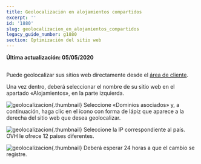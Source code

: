 ```yaml
---
title: Geolocalización en alojamientos compartidos
excerpt: ''
id: '1880'
slug: geolocalizacion_en_alojamientos_compartidos
legacy_guide_number: g1880
section: Optimización del sitio web
---
```


**Última actualización: 05/05/2020**

## 
Puede geolocalizar sus sitios web directamente desde el [área de cliente](https://ca.ovh.com/auth/?action=gotomanager&from=https://www.ovh.com/world/&ovhSubsidiary=ws).

Una vez dentro, deberá seleccionar el nombre de su sitio web en el apartado «Alojamientos», en la parte izquierda.

![geolocalizacion](images/img_2792.jpg){.thumbnail}
Seleccione «Dominios asociados» y, a continuación, haga clic en el icono con forma de lápiz que aparece a la derecha del sitio web que desea geolocalizar.

![geolocalizacion](images/img_2793.jpg){.thumbnail}
Seleccione la IP correspondiente al país. OVH le ofrece 12 países diferentes.

![geolocalizacion](images/img_2794.jpg){.thumbnail}
Deberá esperar 24 horas a que el cambio se registre.

